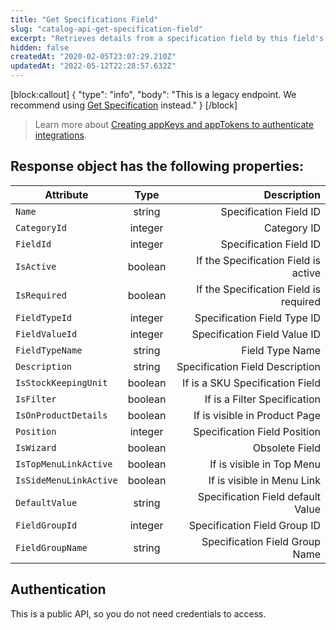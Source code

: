 ```yaml
---
title: "Get Specifications Field"
slug: "catalog-api-get-specification-field"
excerpt: "Retrieves details from a specification field by this field's ID."
hidden: false
createdAt: "2020-02-05T23:07:29.210Z"
updatedAt: "2022-05-12T22:28:57.632Z"
---
```

[block:callout]
{
  "type": "info",
  "body": "This is a legacy endpoint. We recommend using [Get Specification](https://developers.vtex.com/vtex-rest-api/reference/get_api-catalog-pvt-specification-specificationid) instead."
}
[/block]
> Learn more about [Creating appKeys and appTokens to authenticate integrations](https://help.vtex.com/en/tutorial/creating-appkeys-and-apptokens-to-authenticate-integrations).



## Response object has the following properties:


| Attribute    | Type        | Description |
| --------------- |:---------:| --------------------------------------:|
| `Name` | string | Specification Field ID |
| `CategoryId` | integer |  Category ID |
| `FieldId` | integer | Specification Field ID |
| `IsActive` | boolean | If the Specification Field is active |
| `IsRequired` | boolean | If the Specification Field is required |
| `FieldTypeId` | integer | Specification Field Type ID |
| `FieldValueId` | integer | Specification Field Value ID |
| `FieldTypeName` | string | Field Type Name |
| `Description` | string | Specification Field Description |
| `IsStockKeepingUnit` | boolean | If is a SKU Specification Field |
| `IsFilter` | boolean | If is a Filter Specification |
| `IsOnProductDetails` | boolean | If is visible in Product Page |
| `Position` | integer | Specification Field Position |
| `IsWizard` | boolean | Obsolete Field |
| `IsTopMenuLinkActive` | boolean | If is visible in Top Menu |
| `IsSideMenuLinkActive` | boolean | If is visible in Menu Link |
| `DefaultValue` | string | Specification Field default Value |
| `FieldGroupId` | integer | Specification Field Group ID |
| `FieldGroupName` | string | Specification Field Group Name |





## Authentication

This is a public API, so you do not need credentials to access.